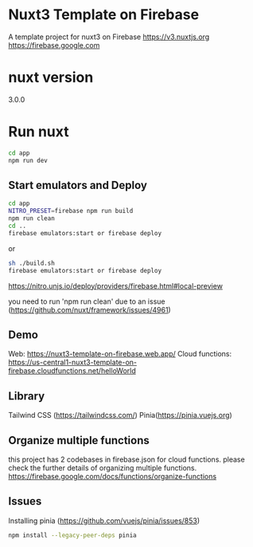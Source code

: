 # Nuxt3 Template on Firebase
A template project for nuxt3 on Firebase
https://v3.nuxtjs.org
https://firebase.google.com

# nuxt version
3.0.0

# Run nuxt
```bash
cd app
npm run dev
```

## Start emulators and Deploy
```bash
cd app
NITRO_PRESET=firebase npm run build
npm run clean
cd ..
firebase emulators:start or firebase deploy
```
or
```bash
sh ./build.sh
firebase emulators:start or firebase deploy
```

https://nitro.unjs.io/deploy/providers/firebase.html#local-preview

you need to run 'npm run clean' due to an issue (https://github.com/nuxt/framework/issues/4961)

## Demo
Web: https://nuxt3-template-on-firebase.web.app/
Cloud functions: https://us-central1-nuxt3-template-on-firebase.cloudfunctions.net/helloWorld

## Library
Tailwind CSS (https://tailwindcss.com/)
Pinia(https://pinia.vuejs.org)

## Organize multiple functions
this project has 2 codebases in firebase.json for cloud functions. please check the further details of organizing multiple functions.
https://firebase.google.com/docs/functions/organize-functions

## Issues

Installing pinia (https://github.com/vuejs/pinia/issues/853)
```bash
npm install --legacy-peer-deps pinia
```
